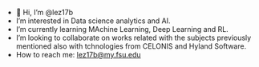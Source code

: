 - 👋 Hi, I’m @lez17b
-  I’m interested in Data science analytics and AI.
-  I’m currently learning MAchine Learning, Deep Learning and RL.
-  I’m looking to collaborate on works related with the subjects previously mentioned also with tchnologies from CELONIS and Hyland Software.
-  How to reach me: lez17b@my.fsu.edu


